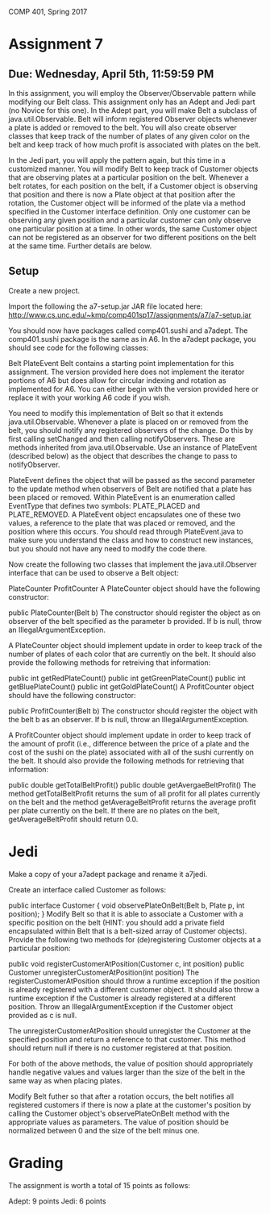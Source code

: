 COMP 401, Spring 2017
# Assignment 7
## Due: Wednesday, April 5th, 11:59:59 PM
In this assignment, you will employ the Observer/Observable pattern while modifying our Belt class. This assignment only has an Adept and Jedi part (no Novice for this one). In the Adept part, you will make Belt a subclass of java.util.Observable. Belt will inform registered Observer objects whenever a plate is added or removed to the belt. You will also create observer classes that keep track of the number of plates of any given color on the belt and keep track of how much profit is associated with plates on the belt.

In the Jedi part, you will apply the pattern again, but this time in a customized manner. You will modify Belt to keep track of Customer objects that are observing plates at a particular position on the belt. Whenever a belt rotates, for each position on the belt, if a Customer object is observing that position and there is now a Plate object at that position after the rotation, the Customer object will be informed of the plate via a method specified in the Customer interface definition. Only one customer can be observing any given position and a particular customer can only observe one particular position at a time. In other words, the same Customer object can not be registered as an observer for two different positions on the belt at the same time. Further details are below.

## Setup

Create a new project.

Import the following the a7-setup.jar JAR file located here: http://www.cs.unc.edu/~kmp/comp401sp17/assignments/a7/a7-setup.jar

You should now have packages called comp401.sushi and a7adept. The comp401.sushi package is the same as in A6. In the a7adept package, you should see code for the following classes:

Belt
PlateEvent
Belt contains a starting point implementation for this assignment. The version provided here does not implement the iterator portions of A6 but does allow for circular indexing and rotation as implemented for A6. You can either begin with the version provided here or replace it with your working A6 code if you wish.

You need to modify this implementation of Belt so that it extends java.util.Observable. Whenever a plate is placed on or removed from the belt, you should notify any registered observers of the change. Do this by first calling setChanged and then calling notifyObservers. These are methods inherited from java.util.Observable. Use an instance of PlateEvent (described below) as the object that describes the change to pass to notifyObserver.

PlateEvent defines the object that will be passed as the second parameter to the update method when observers of Belt are notified that a plate has been placed or removed. Within PlateEvent is an enumeration called EventType that defines two symbols: PLATE_PLACED and PLATE_REMOVED. A PlateEvent object encapsulates one of these two values, a reference to the plate that was placed or removed, and the position where this occurs. You should read through PlateEvent.java to make sure you understand the class and how to construct new instances, but you should not have any need to modify the code there.

Now create the following two classes that implement the java.util.Observer interface that can be used to observe a Belt object:

PlateCounter
ProfitCounter
A PlateCounter object should have the following constructor:

public PlateCounter(Belt b)
The constructor should register the object as on observer of the belt specified as the parameter b provided. If b is null, throw an IllegalArgumentException.

A PlateCounter object should implement update in order to keep track of the number of plates of each color that are currently on the belt. It should also provide the following methods for retreiving that information:

public int getRedPlateCount()
public int getGreenPlateCount()
public int getBluePlateCount()
public int getGoldPlateCount()
A ProfitCounter object should have the following constructor:

public ProfitCounter(Belt b)
The constructor should register the object with the belt b as an observer. If b is null, throw an IllegalArgumentException.

A ProfitCounter object should implement update in order to keep track of the amount of profit (i.e., difference between the price of a plate and the cost of the sushi on the plate) associated with all of the sushi currently on the belt. It should also provide the following methods for retrieving that information:

public double getTotalBeltProfit()
public double getAvergaeBeltProfit()
The method getTotalBeltProfit returns the sum of all profit for all plates currently on the belt and the method getAverageBeltProfit returns the average profit per plate currently on the belt. If there are no plates on the belt, getAverageBeltProfit should return 0.0.

# Jedi

Make a copy of your a7adept package and rename it a7jedi.

Create an interface called Customer as follows:

public interface Customer {
       void observePlateOnBelt(Belt b, Plate p, int position);
}
Modify Belt so that it is able to associate a Customer with a specific position on the belt (HINT: you should add a private field encapsulated within Belt that is a belt-sized array of Customer objects). Provide the following two methods for (de)registering Customer objects at a particular position:

public void registerCustomerAtPosition(Customer c, int position)
public Customer unregisterCustomerAtPosition(int position)
The registerCustomerAtPosition should throw a runtime exception if the position is already registered with a different customer object. It should also throw a runtime exception if the Customer is already registered at a different position. Throw an IllegalArgumentException if the Customer object provided as c is null.

The unregisterCustomerAtPosition should unregister the Customer at the specified position and return a reference to that customer. This method should return null if there is no customer registered at that position.

For both of the above methods, the value of position should appropriately handle negative values and values larger than the size of the belt in the same way as when placing plates.

Modify Belt futher so that after a rotation occurs, the belt notifies all registered customers if there is now a plate at the customer's position by calling the Customer object's observePlateOnBelt method with the appropriate values as parameters. The value of position should be normalized between 0 and the size of the belt minus one.
# Grading

The assignment is worth a total of 15 points as follows:

Adept: 9 points
Jedi: 6 points
